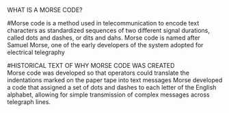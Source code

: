 WHAT IS A MORSE CODE?

#Morse code is a method used in telecommunication to encode text characters as standardized sequences of two different signal durations, called dots and dashes, or dits and dahs. Morse code is named after Samuel Morse, one of the early developers of the system adopted for electrical telegraphy

#HISTORICAL TEXT OF WHY MORSE CODE WAS CREATED  
Morse code was developed so that operators could translate the indentations marked on the paper tape into text messages
Morse developed a code that assigned a set of dots and dashes to each letter of the English alphabet, allowing for simple transmission of complex messages across telegraph lines.
